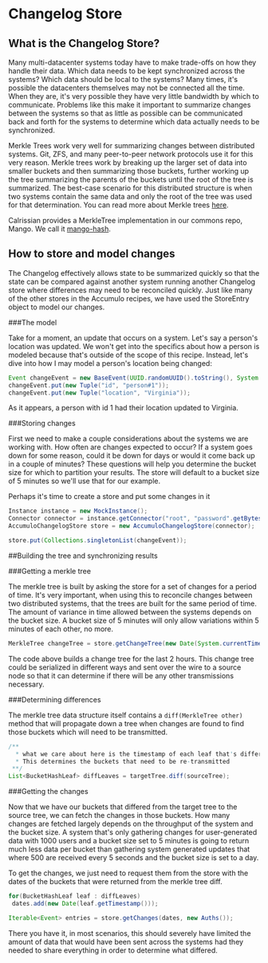 # Changelog Store

## What is the Changelog Store?

Many multi-datacenter systems today have to make trade-offs on how they handle their data. Which data needs to be kept synchronized across the systems? Which data should be local to the systems? Many times, it's possible the datacenters themselves may not be connected all the time. When they are, it's very possible they have very little bandwidth by which to communicate. Problems like this make it important to summarize changes between the systems so that as little as possible can be communicated back and forth for the systems to determine which data actually needs to be synchronized.

Merkle Trees work very well for summarizing changes between distributed systems. Git, ZFS, and many peer-to-peer network protocols use it for this very reason. Merkle trees work by breaking up the larger set of data into smaller buckets and then summarizing those buckets, further working up the tree summarizing the parents of the buckets until the root of the tree is summarized. The best-case scenario for this distributed structure is when two systems contain the same data and only the root of the tree was used for that determination. You can read more about Merkle trees [here](http://en.wikipedia.org/wiki/Hash_tree). 

Calrissian provides a MerkleTree implementation in our commons repo, Mango. We call it [mango-hash](https://github.com/calrissian/mango/tree/master/mango-core/src/main/java/org/calrissian/mango/hash/tree).

## How to store and model changes

The Changelog effectively allows state to be summarized quickly so that the state can be compared against another system running another Changelog store where differences may need to be reconciled quickly. Just like many of the other stores in the Accumulo recipes, we have used the StoreEntry object to model our changes.

###The model

Take for a moment, an update that occurs on a system. Let's say a person's location was updated. We won't get into the specifics about how a person is modeled because that's outside of the scope of this recipe. Instead, let's dive into how I may model a person's location being changed:

```java
Event changeEvent = new BaseEvent(UUID.randomUUID().toString(), System.currentTimeMillis());
changeEvent.put(new Tuple("id", "person#1"));
changeEvent.put(new Tuple("location", "Virginia"));
```

As it appears, a person with id 1 had their location updated to Virginia.

###Storing changes

First we need to make a couple considerations about the systems we are working with. How often are changes expected to occur? If a system goes down for some reason, could it be down for days or would it come back up in a couple of minutes? These questions will help you determine the bucket size for which to partition your results. The store will default to a bucket size of 5 minutes so we'll use that for our example.

Perhaps it's time to create a store and put some changes in it

```java
Instance instance = new MockInstance();
Connector connector = instance.getConnector("root", "password".getBytes());
AccumuloChangelogStore store = new AccumuloChangelogStore(connector);

store.put(Collections.singletonList(changeEvent));
```

##Building the tree and synchronizing results

###Getting a merkle tree

The merkle tree is built by asking the store for a set of changes for a period of time. It's very important, when using this to reconcile changes between two distributed systems, that the trees are built for the same period of time. The amount of variance in time allowed between the systems depends on the bucket size. A bucket size of 5 minutes will only allow variations within 5 minutes of each other, no more. 

```java
MerkleTree changeTree = store.getChangeTree(new Date(System.currentTimeMillis() - (2 * 60 * 60 * 1000)), new Date());
```

The code above builds a change tree for the last 2 hours. This change tree could be serialized in different ways and sent over the wire to a source node so that it can determine if there will be any other transmissions necessary.

###Determining differences

The merkle tree data structure itself contains a ```diff(MerkleTree other)``` method that will propagate down a tree when changes are found to find those buckets which will need to be transmitted.

```java
/** 
  * what we care about here is the timestamp of each leaf that's different. 
  * This determines the buckets that need to be re-transmitted
 **/
List<BucketHashLeaf> diffLeaves = targetTree.diff(sourceTree);  
```

###Getting the changes

Now that we have our buckets that differed from the target tree to the source tree, we can fetch the changes in those buckets. How many changes are fetched largely depends on the throughput of the system and the bucket size. A system that's only gathering changes for user-generated data with 1000 users and a bucket size set to 5 minutes is going to return much less data per bucket than gathering system generated updates that where 500 are received every 5 seconds and the bucket size is set to a day.

To get the changes, we just need to request them from the store with the dates of the buckets that were returned from the merkle tree diff.

```java
for(BucketHashLeaf leaf : diffLeaves)
 dates.add(new Date(leaf.getTimestamp()));

Iterable<Event> entries = store.getChanges(dates, new Auths());
```

There you have it, in most scenarios, this should severely have limited the amount of data that would have been sent across the systems had they needed to share everything in order to determine what differed.

